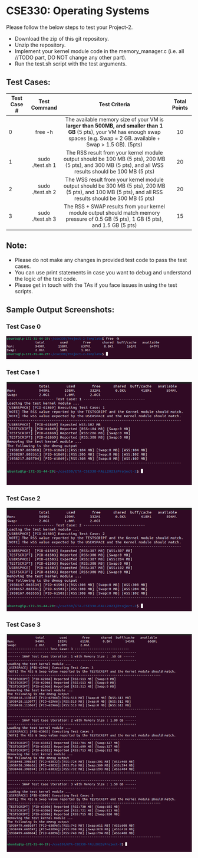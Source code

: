 # CSE330: Operating Systems 

Please follow the below steps to test your Project-2. 

- Download the zip of this git repository.
- Unzip the repository.
- Implement your kernel module code in the memory\_manager.c (i.e. all //TODO part, DO NOT change any other part).
- Run the test.sh script with the test arguments. 

## Test Cases:

| Test Case #   | Test Command  | Test Criteria  | Total Points |
| ------------- |:-------------:| :-----:|:-----:|
| 0 | free -h | The available memory size of your VM is **larger than 500MB, and smaller than 1 GB** (5 pts), your VM has enough swap spaces (e.g. Swap = 2 GB. available + Swap > 1.5 GB). (5pts) | 10 |
| 1 | sudo ./test.sh 1 | The RSS result from your kernel module output should be 100 MB (5 pts), 200 MB (5 pts), and 300 MB (5 pts), and all WSS results should be 100 MB (5 pts) | 20 |
| 2 | sudo ./test.sh 2 | The WSS result from your kernel module output should be 300 MB (5 pts), 200 MB (5 pts), and 100 MB (5 pts), and all RSS results should be 300 MB (5 pts) | 20 |
| 3 | sudo ./test.sh 3 | The RSS + SWAP results from your kernel module output should match memory pressure of 0.5 GB (5 pts), 1 GB (5 pts), and 1.5 GB (5 pts) |15|

## Note: 
- Please do not make any changes in provided test code to pass the test cases.
- You can use print statements in case you want to debug and understand the logic of the test code.
- Please get in touch with the TAs if you face issues in using the test scripts.

## Sample Output Screenshots:

### Test Case 0
![test_case_0](sample_output/test0.png)

### Test Case 1
![test_case_1](sample_output/test1.png)

### Test Case 2
![test_case_2](sample_output/test2.png)

### Test Case 3
![test_case_3](sample_output/test3.png)


